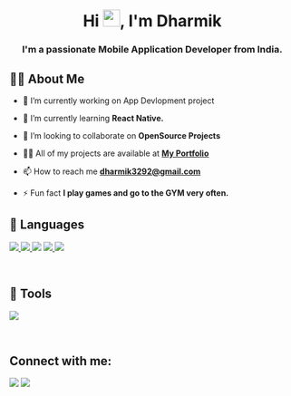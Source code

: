 <h1 align="center">Hi <img src="https://raw.githubusercontent.com/MartinHeinz/MartinHeinz/master/wave.gif" width="30px">, I'm Dharmik</h1>
<h3 align="center">I'm a passionate Mobile Application Developer from India.</h3>


## 🙋‍♂️ About Me

- 🔭 I’m currently working on App Devlopment project

- 🌱 I’m currently learning **React Native.**

- 👯 I’m looking to collaborate on **OpenSource Projects**

- 👨‍💻 All of my projects are available at **[My Portfolio](https://dharmikpatel.me)**

- 📫 How to reach me **dharmik3292@gmail.com**

- ⚡ Fun fact **I play games and go to the GYM very often.**

## 🚀 Languages 

<p align="left"> 
    <a href="https://www.w3.org/html/" target="_blank"> <img src="https://img.icons8.com/color/48/000000/html-5.png"/> </a> 
    <a href="https://www.w3schools.com/css/" target="_blank"> <img src="https://img.icons8.com/color/48/000000/css3.png"/> </a> 
    <a href="https://www.w3schools.com/css/" target="_blank"> <img src="https://img.icons8.com/color/48/000000/javascript--v1.png"/></a>
    <a href="https://getbootstrap.com" target="_blank"> <img src="https://img.icons8.com/color/48/000000/bootstrap.png"/> </a>
    <a href="https://reactnative.dev/" target="_blank"> <img src="https://icons8.com/icon/123603/react-native"/> </a>
<!--     <a href="https://www.w3schools.com/css/" target="_blank"> <img src="https://img.icons8.com/color/48/000000/python.png"/></a> -->
</p>
<br/>

## 🚀 Tools

<p align="left">
<!--     <a href="https://www.jetbrains.com/pycharm/" target="_blank"> <img src="https://img.icons8.com/color/50/000000/pycharm.png"/> </a>
    <a href="https://www.sublimetext.com/" target="_blank"> <img src="https://img.icons8.com/fluent/48/000000/sublime-text.png"/> </a>
    <a href="https://www.anaconda.com/" target="_blank"> <img src="https://img.icons8.com/dusk/64/000000/anaconda.png"/> </a> -->
    <a href="https://visualstudio.microsoft.com/" target="_blank"> <img src="https://img.icons8.com/color/48/000000/visual-studio.png"/> </a>
</p>    
<br/>

## Connect with me:
<p align="left">

<a href = "https://www.linkedin.com/in/dharmikpatel188/"><img src="https://img.icons8.com/fluent/48/000000/linkedin.png"/></a>
<a href = "https://www.instagram.com/dharmik18_8/"><img src="https://img.icons8.com/fluent/48/000000/instagram-new.png"/></a>

</p>
